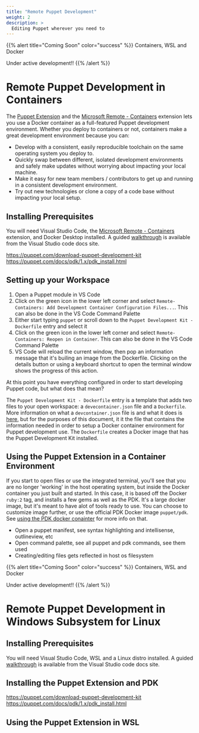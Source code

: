 ```yaml
---
title: "Remote Puppet Development"
weight: 2
description: >
  Editing Puppet wherever you need to
---
```


{{% alert title="Coming Soon" color="success" %}}
Containers, WSL and Docker

Under active development!!
{{% /alert %}}

# Remote Puppet Development in Containers

The [Puppet Extension](https://marketplace.visualstudio.com/items?itemName=jpogran.puppet-vscode) and the [Microsoft Remote - Containers](https://marketplace.visualstudio.com/items?itemName=ms-vscode-remote.remote-containers) extension lets you use a Docker container as a full-featured Puppet development environment. Whether you deploy to containers or not, containers make a great development environment because you can:

- Develop with a consistent, easily reproducible toolchain on the same operating system you deploy to.
- Quickly swap between different, isolated development environments and safely make updates without worrying about impacting your local machine.
- Make it easy for new team members / contributors to get up and running in a consistent development environment.
- Try out new technologies or clone a copy of a code base without impacting your local setup.

## Installing Prerequisites

You will need Visual Studio Code, the [Microsoft Remote - Containers](https://marketplace.visualstudio.com/items?itemName=ms-vscode-remote.remote-containers) extension, and Docker Desktop installed. A guided [walkthrough](https://code.visualstudio.com/remote-tutorials/containers/getting-started) is available from the Visual Studio code docs site.

https://puppet.com/download-puppet-development-kit
https://puppet.com/docs/pdk/1.x/pdk_install.html

## Setting up your Workspace

1. Open a Puppet module in VS Code
1. Click on the green icon in the lower left corner and select `Remote-Containers: Add Development Container Configuration Files...`. This can also be done in the VS Code Command Palette
1. Either start typing `puppet` or scroll down to the `Puppet Development Kit - Dockerfile` entry and select it
1. Click on the green icon in the lower left corner and select `Remote-Containers: Reopen in Container`. This can also be done in the VS Code Command Palette
1. VS Code will reload the current window, then pop an information message that it's builing an image from the Dockerfile. Clicking on the details button or using a keyboard shortcut to open the terminal window shows the progress of this action.

At this point you have everything configured in order to start developing Puppet code, but what does that mean?

The `Puppet Development Kit - Dockerfile` entry is a template that adds two files to your open workspace: a `devecontainer.json` file and a `Dockerfile`. More information on what a `devcontainer.json` file is and what it does is [here](https://code.visualstudio.com/remote-tutorials/containers/how-it-works#_devcontainerjson), but for the purposes of this document, it it the file that contains the information needed in order to setup a Docker container environment for Puppet development use. The `Dockerfile` creates a Docker image that has the Puppet Development Kit installed.

## Using the Puppet Extension in a Container Environment

If you start to open files or use the integrated terminal, you'll see that you are no longer 'working' in the host operating system, but inside the Docker container you just built and started. In this case, it is based off the Docker `ruby:2` tag, and installs a few gems as well as the PDK. It's a large docker image, but it's meant to have alot of tools ready to use. You can choose to customize image further, or use the official PDK Docker image `puppet/pdk`. See [using the PDK docker conainter](#pdk-docker-container) for more info on that.

- Open a puppet manifest, see syntax highlighting and intellisense, outlineview, etc
- Open command palette, see all puppet and pdk commands, see them used
- Creating/editing files gets reflected in host os filesystem

{{% alert title="Coming Soon" color="success" %}}
Containers, WSL and Docker

Under active development!!
{{% /alert %}}

# Remote Puppet Development in Windows Subsystem for Linux

## Installing Prerequisites

You will need Visual Studio Code, WSL and a Linux distro installed. A guided [walkthrough](https://code.visualstudio.com/remote-tutorials/wsl/getting-started) is available from the Visual Studio code docs site.

## Installing the Puppet Extension and PDK

https://puppet.com/download-puppet-development-kit
https://puppet.com/docs/pdk/1.x/pdk_install.html

## Using the Puppet Extension in WSL
